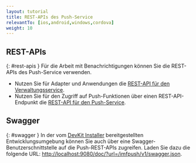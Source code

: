 ```yaml
---
layout: tutorial
title: REST-APIs des Push-Service
relevantTo: [ios,android,windows,cordova]
weight: 10
---
```

<!-- NLS_CHARSET=UTF-8 -->
## REST-APIs
{: #rest-apis }
Für die Arbeit mit Benachrichtigungen können Sie die REST-APIs des Push-Service verwenden. 

* Nutzen Sie für Adapter und Anwendungen die [REST-API für den Verwaltungsservice](../../api/rest/administration-service). 
* Nutzen Sie für den Zugriff auf Push-Funktionen über einen REST-API-Endpunkt die
[REST-API für den Push-Service](../../api/rest/push-service). 

## Swagger
{: #swagger }
In der vom [DevKit Installer](../../installation-configuration/development/mobilefirst) bereitgestellten Entwicklungsumgebung können
Sie auch über eine Swagger-Benutzerschnittstelle auf die Push-REST-APIs zugreifen. Laden Sie dazu die folgende URL: [http://localhost:9080/doc/?url=/imfpush/v1/swagger.json](http://localhost:9080/doc/?url=/imfpush/v1/swagger.json).


